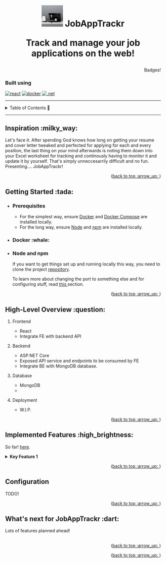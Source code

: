 <h1 align="center">
    <a name="readme-top"></a>
    <img src="./docs/visuals/logo1.png" style="background-color:white" width="69px">
    <b> JobAppTrackr</b>
    <p>Track and manage your job applications on the web!</h4>
</h1>

<div align="right">

Badges!

</div>


<h3> Built using </h3>


[![react](https://img.shields.io/badge/react-%2320232a.svg?style=for-the-badge&logo=react&logoColor=%2361DAFB)](https://reactjs.org/)
[![docker](https://img.shields.io/badge/Docker-2CA5E0?style=for-the-badge&logo=docker&logoColor=white)](https://docker.com)
[![.net](https://img.shields.io/badge/--blue?style=for-the-badge&logo=.net&logoColor=white)](https://protonmail.com)


---
<details>
  <summary>Table of Contents 🚩</summary>
  <ol>
    <li>
      <a href="#inspiration">Inspiration</a>
    </li>
    <li>
      <a href="#getting-started">Getting Started</a>
      <ul>
        <li><a href="#prereq">Prerequisites</a></li>
        <li><a href="#docker-way">Docker</a></li>
        <li><a href="#boring-way">Node & npm</a></li>
      </ul>
    </li>
    <li><a href="#some-info">High-Level Overview </a>
    <li><a href="#features">Key Features</a>
    <li><a href="#too-much-time">Configuration</a></li>
    <!--FUTURE!
    <li><a href="#contributing">Contributing</a></li>
    <li><a href="#license">License</a></li>
    <li><a href="#contact">Contact</a></li>
    -->
    <li><a href="#extra">Feedback</a></li>
    <li><a href="#acknowledgments">Contributors</a></li>
  </ol>
</details>

---

<h2 id="inspiration"> Inspiration :milky_way: </h2>

Let's face it. After spending God knows how long on getting your resume and cover letter tweaked and perfected for applying for each and every position, the last thing on your mind afterwards is noting them down into your Excel worksheet for tracking and continously having to monitor it and update it by yourself. That's simply unneccesarrily difficult and no fun. Presenting.... JobAppTrackr!

<p align="right">(<a href="#readme-top">back to top :arrow_up: </a>)</p>

<h2 id="getting-started"> Getting Started :tada: </h2>

* <h3 id="prereq"> Prerequisites </h3>

    - For the simplest way, ensure [Docker](https://docs.docker.com/get-docker/) and [Docker Compose](https://docs.docker.com/compose/install/) are installed locally.
    - For the long way, ensure [Node](https://nodejs.org/en/download) and [npm](https://nodejs.org/en/download) are installed locally. 


* <h3 id="docker-way"> Docker :whale: </h3>

* <h3 id="boring-way"> Node and npm </h3>
    
    If you want to get things set up and running locally this way, you need to clone the project [repository](https://github.com/Bhodrolok/JobAppTrackr).
    
    To learn more about changing the port to something else and for configuring stuff, read <a href="#too-much-time"> this </a> section.

<p align="right">(<a href="#readme-top">back to top :arrow_up: </a>)</p>

<h2 id="some-info"> High-Level Overview :question: </h2>

1. Frontend
    * React
    * Integrate FE with backend API

2. Backend
    * ASP.NET Core 
    * Exposed API service and endpoints to be consumed by FE
    * Integrate BE with MongoDB database. 

3. Database
    * MongoDB
    * 

4. Deployment
    * W.I.P.


<p align="right">(<a href="#readme-top">back to top :arrow_up: </a>)</p>

<h2 id="features"> Implemented Features :high_brightness: </h2>

So far! [here](./docs/).

<details>
    <summary> 
        <b>Key Feature 1</b> 
    </summary>
     Lorem ipsum.
</details>

<p align="right">(<a href="#readme-top">back to top :arrow_up: </a>)</p>

<h2 name="too-much-time"> Configuration</h2>
<p>TODO!</p>
<!--
You can tweak the Docker Compose file and tweak the values defined in `environment`.
It is recommended to use the `--no-cache` option when building images.
To make things even simpler, a `.env` file which contains the necessary configuration for the application to run, can be used. 
This way, you can build a image by running: `docker-compose --env-file ./path/to/.env build --no-cache --force-rm`
You can create the .env file and place them in the `peer` folder (and the `proxy` folder as well if you want to run the <b> Proxy</b> locally!).
The general format of a `.env` file is:
```
VARIABLE1=YOUR_VALUE1
VARIABLE2=YOUR_VALUE2 
```
You can read more about the environment variables [here](./docs/README.md#environment-variables).
-->

<p align="right">(<a href="#readme-top">back to top :arrow_up: </a>)</p>

<h2 id="extra"> What's next for JobAppTrackr :dart: </h2>

Lots of features planned ahead! <br><br>
<p align="right">(<a href="#readme-top">back to top :arrow_up: </a>)</p>


<!-- <h2 id="acknowledgments">Contributors :scroll: </h2> -->

<p align="right">(<a href="#readme-top">back to top :arrow_up: </a>)</p>